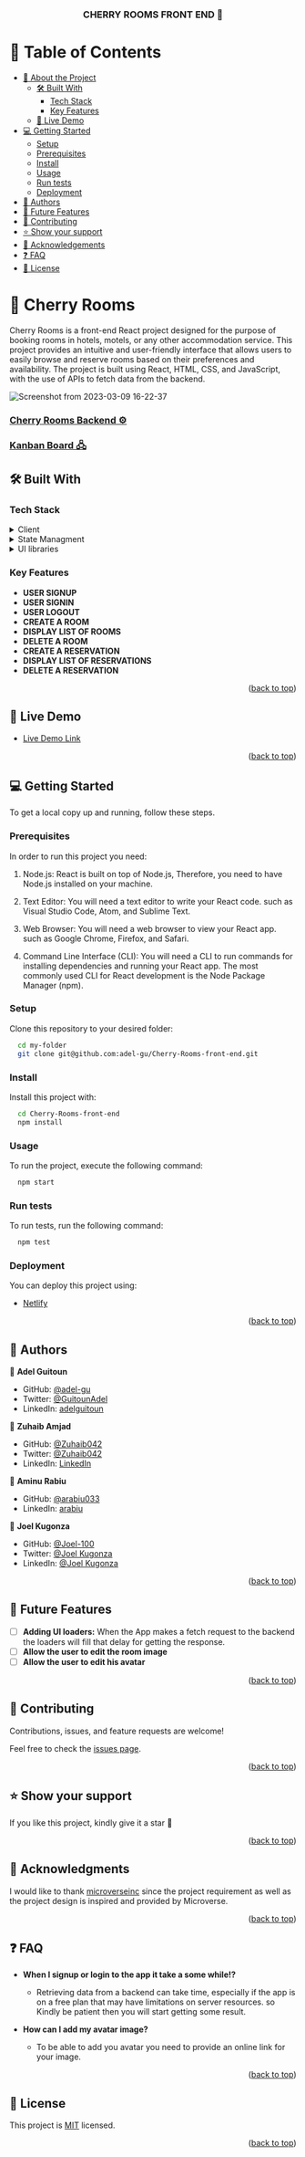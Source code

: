 <a name="readme-top"></a>

<!--
HOW TO USE:
This is an example of how you may give instructions on setting up your project locally.

Modify this file to match your project and remove sections that don't apply.

REQUIRED SECTIONS:
- Table of Contents
- About the Project
  - Built With
  - Live Demo
- Getting Started
- Authors
- Future Features
- Contributing
- Show your support
- Acknowledgements
- License

After you're finished please remove all the comments and instructions!
-->

<div align="center">

  <h3><b>CHERRY ROOMS FRONT END 🎨</b></h3>

</div>

<!-- TABLE OF CONTENTS -->

# 📗 Table of Contents

- [📖 About the Project](#about-project)
  - [🛠 Built With](#built-with)
    - [Tech Stack](#tech-stack)
    - [Key Features](#key-features)
  - [🚀 Live Demo](#live-demo)
- [💻 Getting Started](#getting-started)
  - [Setup](#setup)
  - [Prerequisites](#prerequisites)
  - [Install](#install)
  - [Usage](#usage)
  - [Run tests](#run-tests)
  - [Deployment](#deployment)
- [👥 Authors](#authors)
- [🔭 Future Features](#future-features)
- [🤝 Contributing](#contributing)
- [⭐️ Show your support](#support)
- [🙏 Acknowledgements](#acknowledgements)
- [❓ FAQ](#faq)
- [📝 License](#license)

<!-- PROJECT DESCRIPTION -->

# 📖 Cherry Rooms <a name="about-project"></a>

Cherry Rooms is a front-end React project designed for the purpose of booking rooms in hotels, motels, or any other accommodation service. This project provides an intuitive and user-friendly interface that allows users to easily browse and reserve rooms based on their preferences and availability. The project is built using React, HTML, CSS, and JavaScript, with the use of APIs to fetch data from the backend.

![Screenshot from 2023-03-09 16-22-37](https://user-images.githubusercontent.com/68030297/224071088-07aac88e-6b3e-467b-beea-b65348c0993d.png)


### [Cherry Rooms Backend ⚙️](https://github.com/adel-gu/Cherry-Rooms-back-end)

### [Kanban Board 🖧](https://github.com/users/adel-gu/projects/4)

## 🛠 Built With <a name="built-with"></a>

### Tech Stack <a name="tech-stack"></a>
<details>
  <summary>Client</summary>
  <ul>
    <li><a href="https://reactjs.org/">React.js</a></li>
  </ul>
</details>

<details>
  <summary>State Managment</summary>
  <ul>
    <li><a href="https://redux-toolkit.js.org/https://redux-toolkit.js.org/">Redux</a></li>
  </ul>
</details>

<details>
<summary>UI libraries</summary>
  <ul>
    <li>React Icons</li>
    <li>Tailwind CSS</li>
  </ul>
</details>

<!-- Features -->

### Key Features <a name="key-features"></a>

- **USER SIGNUP**
- **USER SIGNIN**
- **USER LOGOUT**
- **CREATE A ROOM**
- **DISPLAY LIST OF ROOMS**
- **DELETE A ROOM**
- **CREATE A RESERVATION**
- **DISPLAY LIST OF RESERVATIONS**
- **DELETE A RESERVATION**

<p align="right">(<a href="#readme-top">back to top</a>)</p>

<!-- LIVE DEMO -->

## 🚀 Live Demo <a name="live-demo"></a>

- [Live Demo Link](https://cherryrooms.netlify.app/)

<p align="right">(<a href="#readme-top">back to top</a>)</p>

<!-- GETTING STARTED -->

## 💻 Getting Started <a name="getting-started"></a>

To get a local copy up and running, follow these steps.

### Prerequisites

In order to run this project you need:

1. Node.js: React is built on top of Node.js, Therefore, you need to have Node.js installed on your machine.

2. Text Editor: You will need a text editor to write your React code. such as Visual Studio Code, Atom, and Sublime Text.

3. Web Browser: You will need a web browser to view your React app. such as Google Chrome, Firefox, and Safari.

4. Command Line Interface (CLI): You will need a CLI to run commands for installing dependencies and running your React app. The most commonly used CLI for React development is the Node Package Manager (npm).

### Setup

Clone this repository to your desired folder:

```sh
  cd my-folder
  git clone git@github.com:adel-gu/Cherry-Rooms-front-end.git
```

### Install

Install this project with:

```sh
  cd Cherry-Rooms-front-end
  npm install
```

### Usage

To run the project, execute the following command:

```sh
  npm start
```

### Run tests

To run tests, run the following command:

```sh
  npm test
```

### Deployment <a name="deployment"></a>

You can deploy this project using:
- [Netlify](https://app.netlify.com/)

<p align="right">(<a href="#readme-top">back to top</a>)</p>

<!-- AUTHORS -->

## 👥 Authors <a name="authors"></a>

👤 **Adel Guitoun**

- GitHub: [@adel-gu](https://github.com/adel-gu)
- Twitter: [@GuitounAdel](https://twitter.com/GuitounAdel)
- LinkedIn: [adelguitoun](https://linkedin.com/in/adelguitoun)

👤 **Zuhaib Amjad**

- GitHub: [@Zuhaib042](https://github.com/Zuhaib042)
- Twitter: [@Zuhaib042](https://twitter.com/Zuhaib042)
- LinkedIn: [LinkedIn](https://linkedin.com/in/linkedinhandle)

👤 **Aminu Rabiu**

- GitHub: [@arabiu033](https://github.com/arabiu033)
- LinkedIn: [arabiu](https://www.linkedin.com/in/arabiu/)

👤 **Joel Kugonza**

- GitHub: [@Joel-100](https://github.com/Joel-100)
- Twitter: [@Joel Kugonza](https://twitter.com/JoelKugonza)
- LinkedIn: [@Joel Kugonza](https://www.linkedin.com/in/joel-kugonza-879211190/)

<p align="right">(<a href="#readme-top">back to top</a>)</p>

<!-- FUTURE FEATURES -->

## 🔭 Future Features <a name="future-features"></a>

- [ ] **Adding UI loaders:** When the App makes a fetch request to the backend the loaders will fill that delay  for getting the response.
- [ ] **Allow the user to edit the room image**
- [ ] **Allow the user to edit his avatar**

<p align="right">(<a href="#readme-top">back to top</a>)</p>

<!-- CONTRIBUTING -->

## 🤝 Contributing <a name="contributing"></a>

Contributions, issues, and feature requests are welcome!

Feel free to check the [issues page](../../issues/).

<p align="right">(<a href="#readme-top">back to top</a>)</p>

<!-- SUPPORT -->

## ⭐️ Show your support <a name="support"></a>

If you like this project, kindly give it a star 🥇

<p align="right">(<a href="#readme-top">back to top</a>)</p>

<!-- ACKNOWLEDGEMENTS -->

## 🙏 Acknowledgments <a name="acknowledgements"></a>

I would like to thank [microverseinc](https://github.com/microverseinc) since the project requirement as well as the project design is inspired and provided by Microverse.

<p align="right">(<a href="#readme-top">back to top</a>)</p>

<!-- FAQ (optional) -->

## ❓ FAQ <a name="faq"></a>

- **When I signup or login to the app it take a some while!?**

  - Retrieving data from a backend can take time, especially if the app is on a free plan that may have limitations on server resources. so Kindly be patient then you will start getting some result.

- **How can I add my avatar image?**

  - To be able to add you avatar you need to provide an online link for your image. 

<p align="right">(<a href="#readme-top">back to top</a>)</p>

<!-- LICENSE -->

## 📝 License <a name="license"></a>

This project is [MIT](./MIT.md) licensed.


<p align="right">(<a href="#readme-top">back to top</a>)</p>

